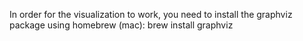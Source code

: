 In order for the visualization to work, you need to install the graphviz package using homebrew (mac):
brew install graphviz